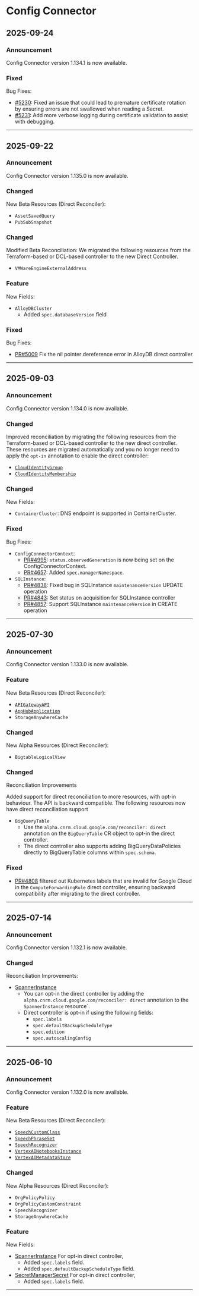 # Config Connector

## 2025-09-24

### Announcement

Config Connector version 1.134.1 is now available.

### Fixed

Bug Fixes:

* [#5230](https://github.com/GoogleCloudPlatform/k8s-config-connector/pull/5230): Fixed an issue that could lead to premature certificate rotation by ensuring errors are not swallowed when reading a Secret.
* [#5231](https://github.com/GoogleCloudPlatform/k8s-config-connector/pull/5231): Add more verbose logging during certificate validation to assist with debugging.

---
## 2025-09-22

### Announcement

Config Connector version 1.135.0 is now available.

### Changed

New Beta Resources (Direct Reconciler):

* `AssetSavedQuery`
* `PubSubSnapshot`

### Changed

Modified Beta Reconciliation:
We migrated the following resources from the Terraform-based or DCL-based controller to the new Direct Controller.

* `VMWareEngineExternalAddress`

### Feature

New Fields:

* `AlloyDBCluster`
  + Added `spec.databaseVersion` field

### Fixed

Bug Fixes:

* [PR#5009](https://github.com/GoogleCloudPlatform/k8s-config-connector/pull/5009)
  Fix the nil pointer dereference error in AlloyDB direct controller

---
## 2025-09-03

### Announcement

Config Connector version 1.134.0 is now available.

### Changed

Improved reconciliation by migrating the following resources from the Terraform-based or DCL-based controller to the new direct controller. These resources are migrated automatically and you no longer need to apply the `opt-in` annotation to enable the direct controller:

* [`CloudIdentityGroup`](https://cloud.google.com/config-connector/docs/reference/resource-docs/cloudidentity/cloudidentitygroup)
* [`CloudIdentityMembership`](https://cloud.google.com/config-connector/docs/reference/resource-docs/cloudidentity/cloudidentitymembership)

### Changed

New Fields:

* `ContainerCluster`: DNS endpoint is supported in ContainerCluster.

### Fixed

Bug Fixes:

* `ConfigConnectorContext`:
  + [PR#4995](https://github.com/GoogleCloudPlatform/k8s-config-connector/pull/4995): `status.observedGeneration` is now being set on the ConfigConnectorContext.
  + [PR#4657](https://github.com/GoogleCloudPlatform/k8s-config-connector/pull/4657): Added `spec.managerNamespace`.
* `SQLInstance`:
  + [PR#4838](https://github.com/GoogleCloudPlatform/k8s-config-connector/pull/4838): Fixed bug in SQLInstance `maintenanceVersion` UPDATE operation
  + [PR#4843](https://github.com/GoogleCloudPlatform/k8s-config-connector/pull/4843): Set status on acquisition for SQLInstance controller
  + [PR#4857](https://github.com/GoogleCloudPlatform/k8s-config-connector/pull/4857): Support SQLInstance `maintenanceVersion` in CREATE operation

---
## 2025-07-30

### Announcement

Config Connector version 1.133.0 is now available.

### Feature

New Beta Resources (Direct Reconciler):

* [`APIGatewayAPI`](https://cloud.google.com/config-connector/docs/reference/docs/reference/resource-docs/apigateway/apigatewayapi.md)
* [`AppHubApplication`](https://cloud.google.com/config-connector/docs/reference/docs/reference/resource-docs/apphub/apphubapplication.md)
* `StorageAnywhereCache`

### Changed

New Alpha Resources (Direct Reconciler):

* `BigtableLogicalView`

### Changed

Reconciliation Improvements

Added support for direct reconciliation to more resources, with opt-in behaviour. The API is backward compatible. The following resources now have direct reconciliation support

* `BigQueryTable`
  + Use the `alpha.cnrm.cloud.google.com/reconciler: direct` annotation on the `BigQueryTable` CR object to opt-in the direct controller.
  + The direct controller also supports adding BigQueryDataPolicies directly to BigQueryTable columns within `spec.schema`.

### Fixed

* [PR#4808](https://github.com/GoogleCloudPlatform/k8s-config-connector/pull/4808)
  filtered out Kubernetes labels that are invalid for Google Cloud in the
  `ComputeForwardingRule` direct controller, ensuring backward compatibility
  after migrating to the direct controller.

---
## 2025-07-14

### Announcement

Config Connector version 1.132.1 is now available.

### Changed

Reconciliation Improvements:

* [SpannerInstance](https://cloud.google.com/config-connector/docs/reference/resource-docs/spanner/spannerinstance)
  + You can opt-in the direct controller by adding the
    `alpha.cnrm.cloud.google.com/reconciler: direct` annotation to the
    `SpannerInstance` resource`.
  + Direct controller is opt-in if using the following fields:
    - `spec.labels`
    - `spec.defaultBackupScheduleType`
    - `spec.edition`
    - `spec.autoscalingConfig`

---
## 2025-06-10

### Announcement

Config Connector version 1.132.0 is now available.

### Feature

New Beta Resources (Direct Reconciler):

* [`SpeechCustomClass`](https://cloud.google.com/config-connector/docs/reference/resource-docs/speech/speechcustomclass)
* [`SpeechPhraseSet`](https://cloud.google.com/config-connector/docs/reference/resource-docs/speech/speechphraseset)
* [`SpeechRecognizer`](https://cloud.google.com/config-connector/docs/reference/resource-docs/speech/speechrecognizer)
* [`VertexAINotebooksInstance`](https://cloud.google.com/config-connector/docs/reference/resource-docs/notebooks/notebookinstance)
* [`VertexAIMetadataStore`](https://cloud.google.com/config-connector/docs/reference/resource-docs/vertexai/vertexaimetadatastore)

### Changed

New Alpha Resources (Direct Reconciler):

* `OrgPolicyPolicy`
* `OrgPolicyCustomConstraint`
* `SpeechRecognizer`
* `StorageAnywhereCache`

### Feature

New Fields:

* [SpannerInstance](https://cloud.google.com/config-connector/docs/reference/resource-docs/spanner/spannerinstance)
  For opt-in direct controller,
  + Added `spec.labels` field.
  + Added `spec.defaultBackupScheduleType` field.
* [SecretManagerSecret](https://cloud.google.com/config-connector/docs/reference/resource-docs/secretmanager/secretmanagersecret)
  For opt-in direct controller,
  + Added `spec.labels` field.

---
